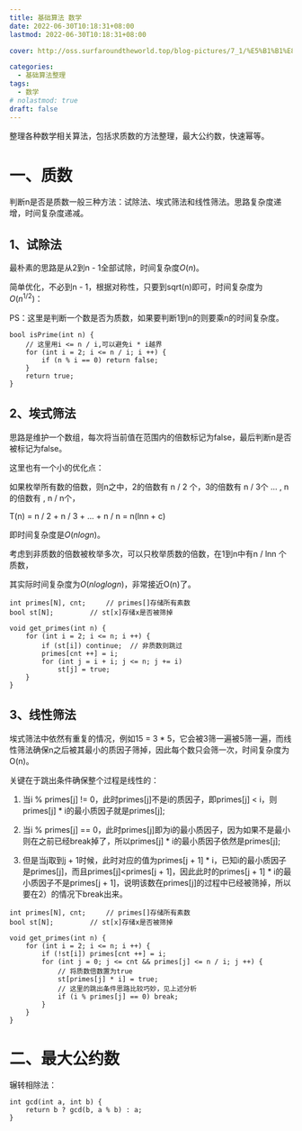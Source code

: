```yaml
---
title: 基础算法 数学
date: 2022-06-30T10:18:31+08:00
lastmod: 2022-06-30T10:18:31+08:00

cover: http://oss.surfaroundtheworld.top/blog-pictures/7_1/%E5%B1%B1%E8%84%89.jpg

categories:
  - 基础算法整理
tags:
  - 数学
# nolastmod: true
draft: false
---
```


整理各种数学相关算法，包括求质数的方法整理，最大公约数，快速幂等。

<!--more-->

# 一、质数

判断n是否是质数一般三种方法：试除法、埃式筛法和线性筛法。思路复杂度递增，时间复杂度递减。

## 1、试除法

最朴素的思路是从2到n - 1全部试除，时间复杂度$O(n)$。

简单优化，不必到n - 1，根据对称性，只要到sqrt(n)即可，时间复杂度为$O(n^{1/2})$：

PS：这里是判断一个数是否为质数，如果要判断1到n的则要乘n的时间复杂度。

```
bool isPrime(int n) {
	// 这里用i <= n / i,可以避免i * i越界
	for (int i = 2; i <= n / i; i ++) {
		if (n % i == 0) return false;
	}
	return true;
}
```

## 2、埃式筛法

思路是维护一个数组，每次将当前值在范围内的倍数标记为false，最后判断n是否被标记为false。

这里也有一个小的优化点：

如果枚举所有数的倍数，则n之中，2的倍数有 n / 2 个，3的倍数有 n / 3个 ... , n 的倍数有 , n / n个，

T(n) = n / 2 + n / 3 + ... + n / n = n(lnn + c) 

即时间复杂度是$O(nlogn)$。

考虑到非质数的倍数被枚举多次，可以只枚举质数的倍数，在1到n中有n / lnn 个质数，

其实际时间复杂度为$O(nloglogn)$，非常接近O(n)了。

```
int primes[N], cnt;     // primes[]存储所有素数
bool st[N];         // st[x]存储x是否被筛掉

void get_primes(int n) {
	for (int i = 2; i <= n; i ++) {
		if (st[i]) continue;  // 非质数则跳过
		primes[cnt ++] = i;
		for (int j = i + i; j <= n; j += i)
			st[j] = true;
	}
}
```

## 3、线性筛法

埃式筛法中依然有重复的情况，例如15 = 3 * 5，它会被3筛一遍被5筛一遍，而线性筛法确保n之后被其最小的质因子筛掉，因此每个数只会筛一次，时间复杂度为O(n)。

关键在于跳出条件确保整个过程是线性的：

1) 当i % primes[j] != 0，此时primes[j]不是i的质因子，即primes[j] < i，则primes[j] * i的最小质因子就是primes[j];

2) 当i % primes[j] == 0，此时primes[j]即为i的最小质因子，因为如果不是最小则在之前已经break掉了，所以primes[j] * i的最小质因子依然是primes[j];

3) 但是当j取到j + 1时候，此时对应的值为primes[j + 1] * i，已知i的最小质因子是primes[j]，而且primes[j]<primes[j + 1]，因此此时的primes[j + 1] * i的最小质因子不是primes[j + 1]，说明该数在primes[j]的过程中已经被筛掉，所以要在2）的情况下break出来。

```
int primes[N], cnt;     // primes[]存储所有素数
bool st[N];         // st[x]存储x是否被筛掉

void get_primes(int n) {
	for (int i = 2; i <= n; i ++) {
		if (!st[i]) primes[cnt ++] = i;
		for (int j = 0; j <= cnt && primes[j] <= n / i; j ++) {
			// 将质数倍数置为true
			st[primes[j] * i] = true;
			// 这里的跳出条件思路比较巧妙，见上述分析
			if (i % primes[j] == 0) break;
		}
	}
}
```

# 二、最大公约数

辗转相除法：

```
int gcd(int a, int b) {
	return b ? gcd(b, a % b) : a;
}
```

